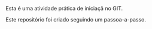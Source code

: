 Esta é uma atividade prática de iniciaçã no GIT.

Este repositório foi criado seguindo um passoa-a-passo.